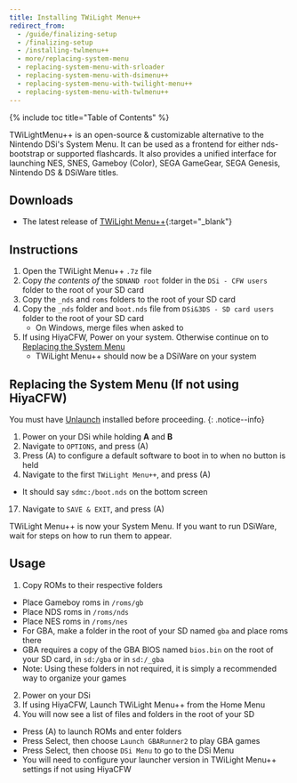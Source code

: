 ```yaml
---
title: Installing TWiLight Menu++
redirect_from:
  - /guide/finalizing-setup
  - /finalizing-setup
  - /installing-twlmenu++
  - more/replacing-system-menu
  - replacing-system-menu-with-srloader
  - replacing-system-menu-with-dsimenu++
  - replacing-system-menu-with-twilight-menu++
  - replacing-system-menu-with-twlmenu++
---
```


{% include toc title="Table of Contents" %}

TWiLightMenu++ is an open-source & customizable alternative to the Nintendo DSi's System Menu. It can be used as a frontend for either nds-bootstrap or supported flashcards. It also provides a unified interface for launching NES, SNES, Gameboy (Color), SEGA GameGear, SEGA Genesis, Nintendo DS & DSiWare titles.

## Downloads

- The latest release of [TWiLight Menu++](https://github.com/DS-Homebrew/TWiLightMenu/releases){:target="_blank"}

## Instructions

1. Open the TWiLight Menu++ `.7z` file
2. Copy *the contents of* the `SDNAND root` folder in the `DSi - CFW users` folder to the root of your SD card
3. Copy the `_nds` and `roms` folders to the root of your SD card
4. Copy the `_nds` folder and `boot.nds` file from `DSi&3DS - SD card users` folder to the root of your SD card
    - On Windows, merge files when asked to
5. If using HiyaCFW, Power on your system. Otherwise continue on to [Replacing the System Menu](replacing-the-system-menu-if-not-using-hiyacfw)
    - TWiLight Menu++ should now be a DSiWare on your system

## Replacing the System Menu (If not using HiyaCFW)

You must have [Unlaunch](/guide/installing-unlaunch/) installed before proceeding.
{: .notice--info}

1. Power on your DSi while holding **A** and **B**
14. Navigate to `OPTIONS`, and press (A)
15. Press (A) to configure a default software to boot in to when no button is held
16. Navigate to the first `TWiLight Menu++`, and press (A)
  - It should say `sdmc:/boot.nds` on the bottom screen
17. Navigate to `SAVE & EXIT`, and press (A)

TWiLight Menu++ is now your System Menu. If you want to run DSiWare, wait for steps on how to run them to appear.

## Usage

1. Copy ROMs to their respective folders
  - Place Gameboy roms in `/roms/gb`
  - Place NDS roms in `/roms/nds`
  - Place NES roms in `/roms/nes`
  - For GBA, make a folder in the root of your SD named `gba` and place roms there
  - GBA requires a copy of the GBA BIOS named `bios.bin` on the root of your SD card, in `sd:/gba` or in `sd:/_gba`
  - Note: Using these folders in not required, it is simply a recommended way to organize your games
2. Power on your DSi
3. If using HiyaCFW, Launch TWiLight Menu++ from the Home Menu
4. You will now see a list of files and folders in the root of your SD
  - Press (A) to launch ROMs and enter folders
  - Press Select, then choose `Launch GBARunner2` to play GBA games
  - Press Select, then choose `DSi Menu` to go to the DSi Menu
  - You will need to configure your launcher version in TWiLight Menu++ settings if not using HiyaCFW
